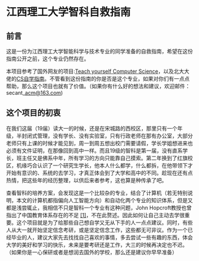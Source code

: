 # 江西理工大学智科自救指南

## 前言

这是一份为江西理工大学智能科学与技术专业的同学准备的自救指南，希望在这份指南公开之前，这个专业仍然存在。

本项目参考了国外网友的项目:[Teach yourself Computer Science](https://teachyourselfcs.com)，以及北大大佬的[CS自学指南](https://csdiy.wiki)。不管看到这份指南的你是否是这个专业，如果对你们有一点点帮助，那么这个项目也就有了价值。（如果你有什么好的想法和建议，欢迎邮件：secant\_acm@163.com)

## 这个项目的初衷

在我们这届（19届）读大一的时候，还是在宋城路的西校区，那里只有一个年级，半封闭式管理，没有学长、没有实验室，只有行政老师在那有办公室，大部分老师只有上课的时候才能见到，周一到周五想出校门需要请假，学长学姐想进来也必须有文件证明，在那像回到高中一样。而且19级的智科是第一届，没有直系学长，班主任又是佛系中年，所有学习的方向只能靠自己摸索。第二年换到了红旗校区，机缘巧合认识了一个研究生学长，他本人什么都学，什么都拆，在他带领下才开始有意识的、系统的去学习，才真正体会到了大学和高中的不同。趁现在还有点热情，把这些年的经历整理，以供后来者参考，这也算是种传承了吧。

查看智科的培养方案，会发现这是一个比较杂的专业，结合了计算机（若无特别说明，本文的计算机都指偏向人工智能方向）和自动化两个专业的知识体系，但是又都是浅尝辄止，我相信不只是智科一个专业有这种问题，John Hopcroft教授也曾指出了中国教育体系存在的不足 [\[1\]](https://doi.org/10.1093/nsr/nwaa016)，不在此赘述。因此如何让自己主动去学很重要。这个项目就是为了给那些自己想自学又无从下手的人一点点建议。同时，有些人从大一就开始坚定信念考研，或是坚定信念工作，这些都无可非议。作为一个已经毕业的人，建议大家先去找找自己喜欢的事情，多去尝试一些有趣的东西，体会大学的美好和学习的快乐，未来是要考研还是工作，大三的时候再决定也不迟。（如果你是一心保研或者是想润去国外的学校，那么还是建议你早早准备）
